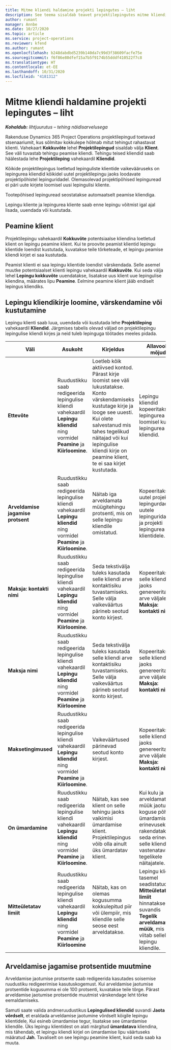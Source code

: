 ```yaml
---
title: Mitme kliendi haldamine projekti lepingutes – liht
description: See teema sisaldab teavet projektilepingutes mitme kliendi haldamise kohta.
author: rumant
manager: Annbe
ms.date: 10/27/2020
ms.topic: article
ms.service: project-operations
ms.reviewer: kfend
ms.author: rumant
ms.openlocfilehash: b248dabdbd5239b140da7c99d3f38609facfe75e
ms.sourcegitcommit: f6f86e80dfef15a7b5f9174b55dddf410522f7c8
ms.translationtype: HT
ms.contentlocale: et-EE
ms.lasthandoff: 10/31/2020
ms.locfileid: "4181312"
---
```

# <a name="manage-multiple-customers-on-project-contracts---lite"></a>Mitme kliendi haldamine projekti lepingutes – liht

_**Kohaldub:** lihtjuurutus – tehing näidisarvelusega_

Rakenduse Dynamics 365 Project Operations projektilepingud toetavad stsenaariumit, kus sõlmitav kokkulepe hõlmab mitut tehingut rahastavat klienti. Vahekaart **Kokkuvõte** lehel **Projektilepingud** sisaldab välja **Klient**. See väli tuvastab tehingu peamise kliendi. Tehingu teised kliendid saab häälestada lehe **Projektileping** vahekaardil **Kliendid**.

Kõikide projektilepingus loetletud lepinguliste klientide vaikevääruseks on lepingurea kliendid kõikidel uutel projektilepingu jaoks loodavate projektipõhistel lepinguridadel. Olemasolevad projektipõhised lepinguread ei päri uute kirjete loomisel uusi lepingulisi kliente.

Tootepõhised lepinguread seostatakse automaatselt peamise kliendiga.

Lepingu kliente ja lepingurea kliente saab enne lepingu võitmist igal ajal lisada, uuendada või kustutada.

## <a name="primary-customer"></a>Peamine klient

Projektilepingu vahekaardil **Kokkuvõte** potentsiaalse kliendina loetletud klient on lepingu peamine klient. Kui te proovite peamist klientid lepingu klientide loendist kustutada, kuvatakse teile tõrketeade, et lepingu peamise kliendi kirjet ei saa kustutada.

Peamist klienti ei saa lepingu klientide loendist värskendada. Selle asemel muutke potentsiaalset klienti lepingu vahekaardil **Kokkuvõte**. Kui seda välja lehel **Lepingu kokkuvõte** uuendatakse, lisatakse uus klient uue lepingulise kliendina, määrates lipu **Peamine**. Eelmine peamine klient jääb endiselt lepingus kliendiks.

## <a name="create-update-or-delete-a-contract-customer-record"></a>Lepingu kliendikirje loomine, värskendamine või kustutamine

Lepingu klienti saab luua, uuendada või kustutada lehe **Projektileping** vahekaardil **Kliendid**. Järgmises tabelis olevad väljad on projektilepingu lepingulise kliendi kirjes ja neid tuleb lepinguga töötades meeles pidada.

| Väli | Asukoht | Kirjeldus | Allavoolu mõjud |
| --- | --- | --- | --- |
| **Ettevõte** | Ruudustikku saab redigeerida lepingulise kliendi vahekaardil **Lepingu kliendid** ning vormidel **Peamine** ja **Kiirloomine**. | Loetleb kõik aktiivsed kontod. Pärast kirje loomist see väli lukustatakse. Konto värskendamiseks kustutage kirje ja looge see uuesti. Kui olete salvestanud mis tahes tegelikud näitajad või kui lepingulise kliendi kirje on peamine klient, te ei saa kirjet kustutada. | Lepingu kliendid kopeeritakse lepingurea loomisel kui lepingurea kliendid. |
| **Arveldamise jagamise protsent** | Ruudustikku saab redigeerida lepingulise kliendi vahekaardil **Lepingu kliendid** ning vormidel **Peamine** ja **Kiirloomine**. | Näitab iga arveldamata müügitehingu protsenti, mis on selle lepingu kliendile omistatud. | Kopeeritakse uutel projekti lepingurdadel uutele lepinguridadele ja projekti lepingurea klientidele. |
| **Maksja: kontakti nimi** | Ruudustikku saab redigeerida lepingulise kliendi vahekaardil **Lepingu kliendid** ning vormidel **Peamine** ja **Kiirloomine**. | Seda tekstivälja tuleks kasutada selle kliendi arve kontaktisiku tuvastamiseks. Selle välja vaikeväärtus pärineb seotud konto kirjest. | Kopeeritakse selle kliendi jaoks genereeritava arve väljale **Maksja: kontakti nimi**. |
| **Maksja nimi** | Ruudustikku saab redigeerida lepingulise kliendi vahekaardil **Lepingu kliendid** ning vormidel **Peamine** ja **Kiirloomine** | Seda tekstivälja tuleks kasutada selle kliendi arve kontaktisiku tuvastamiseks. Selle välja vaikeväärtus pärineb seotud konto kirjest. | Kopeeritakse selle kliendi jaoks genereeritava arve väljale **Maksja: kontakti nimi**. |
| **Maksetingimused** | Ruudustikku saab redigeerida lepingulise kliendi vahekaardil **Lepingu kliendid** ning vormidel **Peamine** ja **Kiirloomine**. | Vaikeväärtused pärinevad seotud konto kirjest. | Kopeeritakse selle kliendi jaoks genereeritava arve väljale **Maksja: kontakti nimi**. |
| **On ümardamine** | Ruudustikku saab redigeerida lepingulise kliendi vahekaardil **Lepingu kliendid** ning vormidel **Peamine** ja **Kiirloomine**. | Näitab, kas see klient on selle tehingu jaoks vaikimisi ümardamise klient. Projektilepingus võib olla ainult üks ümardatav klient. | Kui kulu ja arveldamata müük jaotub koguse põhjal ümardamise erinevuseks, rakendatakse seda erinevust selle kliendi vastenatavatele tegelikele näitajatele. |
| **Mitteületatav limiit** | Ruudustikku saab redigeerida lepingulise kliendi vahekaardil **Lepingu kliendid** ning vormidel **Peamine** ja **Kiirloomine** | Näitab, kas on olemas kogusumma kokkulepitud piir või ülempiir, mis kliendile selle seose eest arveldatakse. | Lepingu kliendi tasemel seadistatud **Mitteületatav limiit** hinnatakse suvandis **Tegelik arveldamata müük**, mis viitab sellele lepingu kliendile. |

## <a name="edit-billing-split-percentages"></a>Arveldamise jagamise protsentide muutmine

Arveldamise jaotumise protsente saab redigeerida kasutades soisemise ruudustiku redigeerimise kasutuskogemust. Kui arveldamise jaotumise protsentide kogusumma ei ole 100 protsenti, kuvatakse teile tõrge. Pärast arveldamise jaotumise protsentide muutmist värskendage leht tõrke eemaldamiseks.

Samuti saate valida andmeruudustikus **Lepingulised kliendid** suvandi **Jaota võrdselt**, et eraldada arveldamise jaotumine võrdselt kõigile lepingu klientidele. Kui esineb ümardamise tegur, lisatakse see ümardamise kliendile. Üks lepingu klientidest on alati märgitud **ümardatava** kliendina, mis tähendab, et lepingu kliendi kirjel on ümardamise lipu väärtuseks määratud **Jah**. Tavaliselt on see lepingu peamine klient, kuid seda saab ka muuta.
